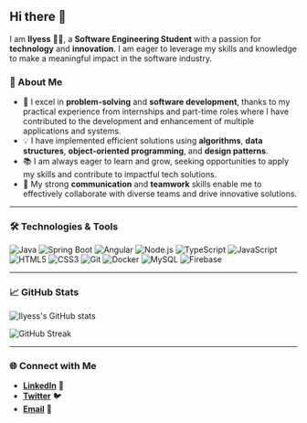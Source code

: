 ## Hi there 👋

I am **Ilyess** 🧑‍💻, a **Software Engineering Student** with a passion for **technology** and **innovation**. I am eager to leverage my skills and knowledge to make a meaningful impact in the software industry.

### 🌟 About Me
- 🚀 I excel in **problem-solving** and **software development**, thanks to my practical experience from internships and part-time roles where I have contributed to the development and enhancement of multiple applications and systems.
- 💡 I have implemented efficient solutions using **algorithms**, **data structures**, **object-oriented programming**, and **design patterns**.
- 📚 I am always eager to learn and grow, seeking opportunities to apply my skills and contribute to impactful tech solutions.
- 🤝 My strong **communication** and **teamwork** skills enable me to effectively collaborate with diverse teams and drive innovative solutions.

---

### 🛠️ Technologies & Tools

![Java](https://img.shields.io/badge/Java-ED8B00?style=for-the-badge&logo=java&logoColor=white)
![Spring Boot](https://img.shields.io/badge/Spring_Boot-6DB33F?style=for-the-badge&logo=spring-boot&logoColor=white)
![Angular](https://img.shields.io/badge/Angular-DD0031?style=for-the-badge&logo=angular&logoColor=white)
![Node.js](https://img.shields.io/badge/Node.js-339933?style=for-the-badge&logo=nodedotjs&logoColor=white)
![TypeScript](https://img.shields.io/badge/TypeScript-007ACC?style=for-the-badge&logo=typescript&logoColor=white)
![JavaScript](https://img.shields.io/badge/JavaScript-F7DF1E?style=for-the-badge&logo=javascript&logoColor=black)
![HTML5](https://img.shields.io/badge/HTML5-E34F26?style=for-the-badge&logo=html5&logoColor=white)
![CSS3](https://img.shields.io/badge/CSS3-1572B6?style=for-the-badge&logo=css3&logoColor=white)
![Git](https://img.shields.io/badge/Git-F05032?style=for-the-badge&logo=git&logoColor=white)
![Docker](https://img.shields.io/badge/Docker-2496ED?style=for-the-badge&logo=docker&logoColor=white)
![MySQL](https://img.shields.io/badge/MySQL-4479A1?style=for-the-badge&logo=mysql&logoColor=white)
![Firebase](https://img.shields.io/badge/Firebase-FFCA28?style=for-the-badge&logo=firebase&logoColor=black)

---

### 📈 GitHub Stats

![Ilyess's GitHub stats](https://github-readme-stats.vercel.app/api?username=Ilyess&show_icons=true&theme=dark)

![GitHub Streak](https://github-readme-streak-stats.herokuapp.com/?user=Ilyess&theme=dark&date_format=M%20j%5B%2C%20Y%5D)

---

### 🌐 Connect with Me

- [**LinkedIn**](https://www.linkedin.com/in/your-linkedin/) 💼
- [**Twitter**](https://twitter.com/your-twitter/) 🐦
- [**Email**](mailto:your-email@example.com) 📧
